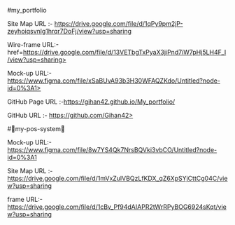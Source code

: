 #my_portfolio

Site Map URL :- https://drive.google.com/file/d/1qPy9pm2jP-zeyhoiqsvnlg1hrqr7DoFj/view?usp=sharing

Wire-frame URL:- href=https://drive.google.com/file/d/13VETbgTxPyaX3jiPnd7iW7pHj5LH4F_I/view?usp=sharing>

Mock-up URL:- https://www.figma.com/file/xSaBUvA93b3H30WFAQZKdo/Untitled?node-id=0%3A1>

GitHub Page URL :-https://gihan42.github.io/My_portfolio/

GitHub URL :- https://github.com/Gihan42>


#👋my-pos-system👋

Mock-up URL:-https://www.figma.com/file/8w7YS4Qk7NrsBQVki3vbCO/Untitled?node-id=0%3A1

Site Map URL :-https://drive.google.com/file/d/1mVxZulVBQzLfKDX_qZ6XpSYjCttCg04C/view?usp=sharing

frame URL:- https://drive.google.com/file/d/1cBv_Pf94dAIAPR2tWrRPyBOG6924sKqt/view?usp=sharing
